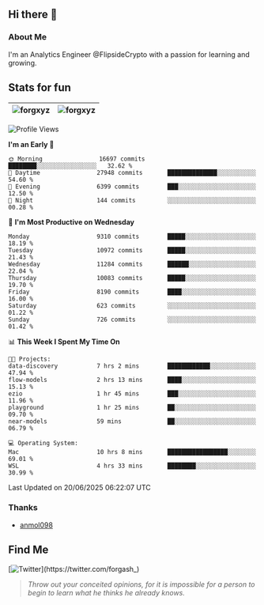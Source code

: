 ## Hi there 👋

### About Me

I'm an Analytics Engineer @FlipsideCrypto with a passion for learning and growing.
  
## Stats for fun

| <img align="center" src="https://github-readme-streak-stats.herokuapp.com/?user=forgxyz&theme=tokyonight" alt="forgxyz" /> | <img align="center" src="https://github-readme-stats.vercel.app/api?username=forgxyz&theme=tokyonight&show_icons=true" alt="forgxyz" /> |
| ------------- |------------- |


<!--START_SECTION:waka-->
![Profile Views](http://img.shields.io/badge/Profile%20Views-5-blue)

**I'm an Early 🐤** 

```text
🌞 Morning                16697 commits       ████████░░░░░░░░░░░░░░░░░   32.62 % 
🌆 Daytime                27948 commits       ██████████████░░░░░░░░░░░   54.60 % 
🌃 Evening                6399 commits        ███░░░░░░░░░░░░░░░░░░░░░░   12.50 % 
🌙 Night                  144 commits         ░░░░░░░░░░░░░░░░░░░░░░░░░   00.28 % 
```
📅 **I'm Most Productive on Wednesday** 

```text
Monday                   9310 commits        █████░░░░░░░░░░░░░░░░░░░░   18.19 % 
Tuesday                  10972 commits       █████░░░░░░░░░░░░░░░░░░░░   21.43 % 
Wednesday                11284 commits       ██████░░░░░░░░░░░░░░░░░░░   22.04 % 
Thursday                 10083 commits       █████░░░░░░░░░░░░░░░░░░░░   19.70 % 
Friday                   8190 commits        ████░░░░░░░░░░░░░░░░░░░░░   16.00 % 
Saturday                 623 commits         ░░░░░░░░░░░░░░░░░░░░░░░░░   01.22 % 
Sunday                   726 commits         ░░░░░░░░░░░░░░░░░░░░░░░░░   01.42 % 
```


📊 **This Week I Spent My Time On** 

```text
🐱‍💻 Projects: 
data-discovery           7 hrs 2 mins        ████████████░░░░░░░░░░░░░   47.94 % 
flow-models              2 hrs 13 mins       ████░░░░░░░░░░░░░░░░░░░░░   15.13 % 
ezio                     1 hr 45 mins        ███░░░░░░░░░░░░░░░░░░░░░░   11.96 % 
playground               1 hr 25 mins        ██░░░░░░░░░░░░░░░░░░░░░░░   09.70 % 
near-models              59 mins             ██░░░░░░░░░░░░░░░░░░░░░░░   06.79 % 

💻 Operating System: 
Mac                      10 hrs 8 mins       █████████████████░░░░░░░░   69.01 % 
WSL                      4 hrs 33 mins       ████████░░░░░░░░░░░░░░░░░   30.99 % 
```


 Last Updated on 20/06/2025 06:22:07 UTC
<!--END_SECTION:waka-->

### Thanks
 - [anmol098](https://github.com/anmol098/waka-readme-stats/)
  
## Find Me
[![Twitter](https://img.shields.io/twitter/url/https/twitter.com/forgash_.svg?style=social&label=Follow%20%40forgash_)](https://twitter.com/forgash_)


> *Throw out your conceited opinions, for it is impossible for a person to begin to learn what he thinks he already knows.* 
